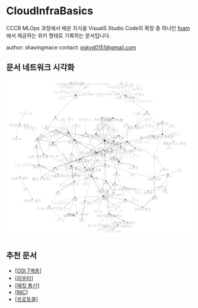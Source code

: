 # CloudInfraBasics

CCCR MLOps 과정에서 배운 지식을 VisualS Studio Code의 확장 중 하나인 [foam](https://foambubble.github.io/foam/)에서 제공하는 위키 형태로 기록하는 문서입니다. 

author: shavingmace
contact: pskyd0151@gmail.com

 

## 문서 네트워크 시각화
![220915_2](./attachments/2022-09-15-18-04-16.png)



## 추천 문서
- [[OSI 7계층]]
- [[라우터]]
- [[패킷 통신]]
- [[NIC]]
- [[프로토콜]]



[//begin]: # "Autogenerated link references for markdown compatibility"
[OSI 7계층]: <docs/OSI 7계층> "OSI 7계층"
[라우터]: docs/라우터 "라우터"
[패킷 통신]: <docs/패킷 통신> "패킷 통신"
[NIC]: docs/NIC "NIC"
[프로토콜]: docs/프로토콜 "프로토콜"
[//end]: # "Autogenerated link references"